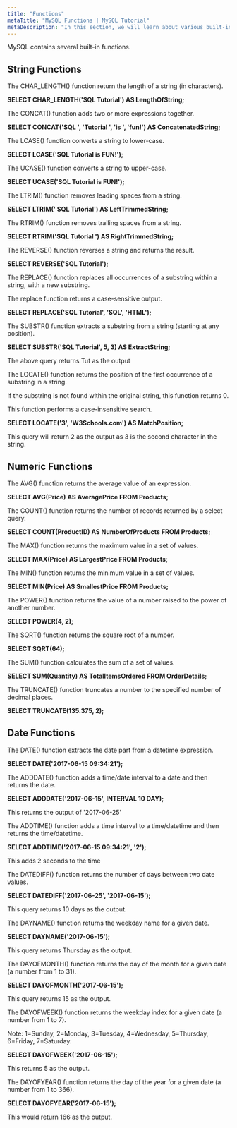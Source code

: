 ```yaml
---
title: "Functions"
metaTitle: "MySQL Functions | MySQL Tutorial"
metaDescription: "In this section, we will learn about various built-in functions in MySQL like string functions, numeric functions and date functions"
---
```


MySQL contains several built-in functions.

## String Functions

The CHAR_LENGTH() function return the length of a string (in characters).

**SELECT CHAR_LENGTH('SQL Tutorial') AS LengthOfString;**

The CONCAT() function adds two or more expressions together.

**SELECT CONCAT('SQL ', 'Tutorial ', 'is ', 'fun!') AS ConcatenatedString;**

The LCASE() function converts a string to lower-case.

**SELECT LCASE('SQL Tutorial is FUN!');**

The UCASE() function converts a string to upper-case.

**SELECT UCASE('SQL Tutorial is FUN!');**

The LTRIM() function removes leading spaces from a string.

**SELECT LTRIM(' SQL Tutorial') AS LeftTrimmedString;**

The RTRIM() function removes trailing spaces from a string.

**SELECT RTRIM('SQL Tutorial ') AS RightTrimmedString;**

The REVERSE() function reverses a string and returns the result.

**SELECT REVERSE('SQL Tutorial');**

The REPLACE() function replaces all occurrences of a substring within a string, with a new substring.

The replace function returns a case-sensitive output.

**SELECT REPLACE('SQL Tutorial', 'SQL', 'HTML');**

The SUBSTR() function extracts a substring from a string (starting at any position).

**SELECT SUBSTR('SQL Tutorial', 5, 3) AS ExtractString;**

The above query returns Tut as the output

The LOCATE() function returns the position of the first occurrence of a substring in a string.

If the substring is not found within the original string, this function returns 0.

This function performs a case-insensitive search.

**SELECT LOCATE('3', 'W3Schools.com') AS MatchPosition;**

This query will return 2 as the output as 3 is the second character in the string.

## Numeric Functions

The AVG() function returns the average value of an expression.

**SELECT AVG(Price) AS AveragePrice FROM Products;**

The COUNT() function returns the number of records returned by a select query.

**SELECT COUNT(ProductID) AS NumberOfProducts FROM Products;**

The MAX() function returns the maximum value in a set of values.

**SELECT MAX(Price) AS LargestPrice FROM Products;**

The MIN() function returns the minimum value in a set of values.

**SELECT MIN(Price) AS SmallestPrice FROM Products;**

The POWER() function returns the value of a number raised to the power of another number.

**SELECT POWER(4, 2);**

The SQRT() function returns the square root of a number.

**SELECT SQRT(64);**

The SUM() function calculates the sum of a set of values.

**SELECT SUM(Quantity) AS TotalItemsOrdered FROM OrderDetails;**

The TRUNCATE() function truncates a number to the specified number of decimal places.

**SELECT TRUNCATE(135.375, 2);**

## Date Functions

The DATE() function extracts the date part from a datetime expression.

**SELECT DATE('2017-06-15 09:34:21');**

The ADDDATE() function adds a time/date interval to a date and then returns the date.

**SELECT ADDDATE('2017-06-15', INTERVAL 10 DAY);**

This returns the output of '2017-06-25'

The ADDTIME() function adds a time interval to a time/datetime and then returns the time/datetime.

**SELECT ADDTIME('2017-06-15 09:34:21', '2');**

This adds 2 seconds to the time

The DATEDIFF() function returns the number of days between two date values.

**SELECT DATEDIFF('2017-06-25', '2017-06-15');**

This query returns 10 days as the output.

The DAYNAME() function returns the weekday name for a given date.

**SELECT DAYNAME('2017-06-15');**

This query returns Thursday as the output.

The DAYOFMONTH() function returns the day of the month for a given date (a number from 1 to 31).

**SELECT DAYOFMONTH('2017-06-15');**

This query returns 15 as the output.

The DAYOFWEEK() function returns the weekday index for a given date (a number from 1 to 7).

Note: 1=Sunday, 2=Monday, 3=Tuesday, 4=Wednesday, 5=Thursday, 6=Friday, 7=Saturday.

**SELECT DAYOFWEEK('2017-06-15');**

This returns 5 as the output.

The DAYOFYEAR() function returns the day of the year for a given date (a number from 1 to 366).

**SELECT DAYOFYEAR('2017-06-15');**

This would return 166 as the output.
